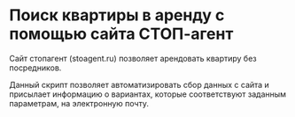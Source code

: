 # Поиск квартиры в аренду с помощью сайта СТОП-агент

Сайт стопагент (stoagent.ru) позволяет арендовать квартиру без посредников.

Данный скрипт позволяет автоматизировать сбор данных с сайта и присылает информацию о вариантах, которые соответствуют заданным параметрам, на электронную почту.
